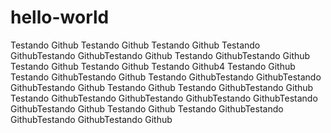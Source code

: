# hello-world

 Testando Github Testando Github Testando Github
 Testando GithubTestando GithubTestando Github Testando GithubTestando Github Testando Github Testando Github  Testando Github4
 Testando Github
 Testando GithubTestando Github
 Testando GithubTestando GithubTestando GithubTestando Github
 Testando Github
 Testando GithubTestando Github
 Testando GithubTestando GithubTestando GithubTestando GithubTestando GithubTestando Github
 Testando Github
 Testando GithubTestando GithubTestando GithubTestando Github
